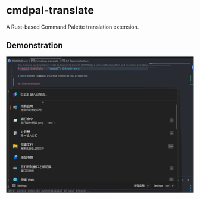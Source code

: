 # cmdpal-translate

A Rust-based Command Palette translation extension.

## Demonstration

![Demo](./assets/demo.gif)